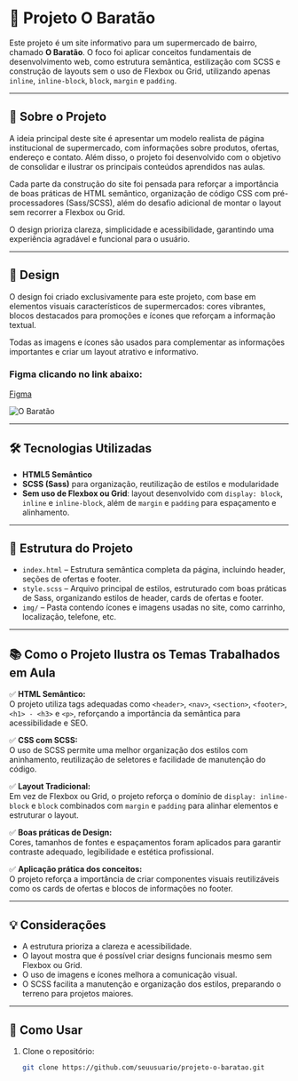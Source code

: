 # 🛒 Projeto O Baratão

Este projeto é um site informativo para um supermercado de bairro, chamado **O Baratão**. O foco foi aplicar conceitos fundamentais de desenvolvimento web, como estrutura semântica, estilização com SCSS e construção de layouts sem o uso de Flexbox ou Grid, utilizando apenas `inline`, `inline-block`, `block`, `margin` e `padding`.

---

## 🎯 Sobre o Projeto

A ideia principal deste site é apresentar um modelo realista de página institucional de supermercado, com informações sobre produtos, ofertas, endereço e contato. Além disso, o projeto foi desenvolvido com o objetivo de consolidar e ilustrar os principais conteúdos aprendidos nas aulas.

Cada parte da construção do site foi pensada para reforçar a importância de boas práticas de HTML semântico, organização de código CSS com pré-processadores (Sass/SCSS), além do desafio adicional de montar o layout sem recorrer a Flexbox ou Grid.

O design prioriza clareza, simplicidade e acessibilidade, garantindo uma experiência agradável e funcional para o usuário.

---

## 🎨 Design

O design foi criado exclusivamente para este projeto, com base em elementos visuais característicos de supermercados: cores vibrantes, blocos destacados para promoções e ícones que reforçam a informação textual.

Todas as imagens e ícones são usados para complementar as informações importantes e criar um layout atrativo e informativo.
### Figma clicando no link abaixo:
<a href="https://www.figma.com/design/PiPhoRt14Dh3QbFn9qA6zT/O-barat%C3%A3o?node-id=0-1&p=f&t=4Pbf1dHhddBvcyRA-0">Figma</a>

![O Baratão](https://github.com/user-attachments/assets/de35af7e-16b6-49be-a9cb-f5f13020ca51)

---

## 🛠 Tecnologias Utilizadas

- **HTML5 Semântico**
- **SCSS (Sass)** para organização, reutilização de estilos e modularidade
- **Sem uso de Flexbox ou Grid**: layout desenvolvido com `display: block`, `inline` e `inline-block`, além de `margin` e `padding` para espaçamento e alinhamento.

---

## 📁 Estrutura do Projeto

- `index.html` – Estrutura semântica completa da página, incluindo header, seções de ofertas e footer.
- `style.scss` – Arquivo principal de estilos, estruturado com boas práticas de Sass, organizando estilos de header, cards de ofertas e footer.
- `img/` – Pasta contendo ícones e imagens usadas no site, como carrinho, localização, telefone, etc.

---

## 📚 Como o Projeto Ilustra os Temas Trabalhados em Aula

✅ **HTML Semântico:**  
O projeto utiliza tags adequadas como `<header>`, `<nav>`, `<section>`, `<footer>`, `<h1> - <h3>` e `<p>`, reforçando a importância da semântica para acessibilidade e SEO.

✅ **CSS com SCSS:**  
O uso de SCSS permite uma melhor organização dos estilos com aninhamento, reutilização de seletores e facilidade de manutenção do código.

✅ **Layout Tradicional:**  
Em vez de Flexbox ou Grid, o projeto reforça o domínio de `display: inline-block` e `block` combinados com `margin` e `padding` para alinhar elementos e estruturar o layout.

✅ **Boas práticas de Design:**  
Cores, tamanhos de fontes e espaçamentos foram aplicados para garantir contraste adequado, legibilidade e estética profissional.

✅ **Aplicação prática dos conceitos:**  
O projeto reforça a importância de criar componentes visuais reutilizáveis como os cards de ofertas e blocos de informações no footer.

---

## 💡 Considerações

- A estrutura prioriza a clareza e acessibilidade.
- O layout mostra que é possível criar designs funcionais mesmo sem Flexbox ou Grid.
- O uso de imagens e ícones melhora a comunicação visual.
- O SCSS facilita a manutenção e organização dos estilos, preparando o terreno para projetos maiores.

---

## 🚀 Como Usar

1. Clone o repositório:  
   ```bash
   git clone https://github.com/seuusuario/projeto-o-baratao.git
